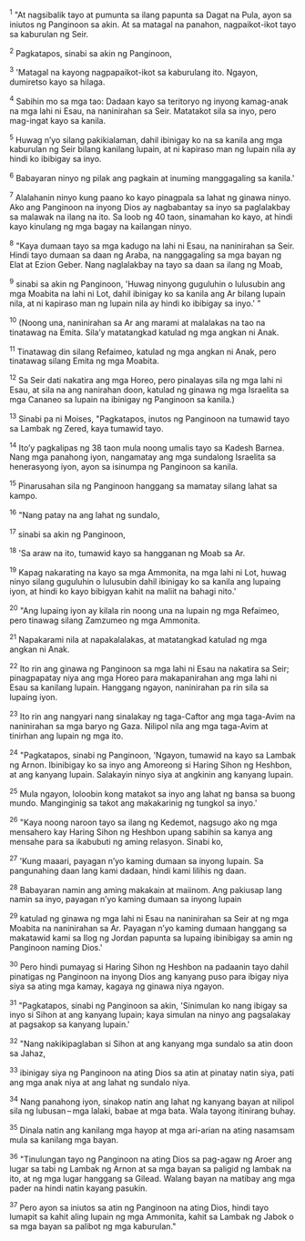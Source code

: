 <sup>1</sup>
"At nagsibalik tayo at pumunta sa ilang papunta sa Dagat na Pula, ayon sa iniutos ng Panginoon sa akin. At sa matagal na panahon, nagpaikot-ikot tayo sa kaburulan ng Seir. 

<sup>2</sup>
Pagkatapos, sinabi sa akin ng Panginoon, 

<sup>3</sup>
'Matagal na kayong nagpapaikot-ikot sa kaburulang ito. Ngayon, dumiretso kayo sa hilaga. 

<sup>4</sup>
Sabihin mo sa mga tao: Dadaan kayo sa teritoryo ng inyong kamag-anak na mga lahi ni Esau, na naninirahan sa Seir. Matatakot sila sa inyo, pero mag-ingat kayo sa kanila. 

<sup>5</sup>
Huwag nʼyo silang pakikialaman, dahil ibinigay ko na sa kanila ang mga kaburulan ng Seir bilang kanilang lupain, at ni kapiraso man ng lupain nila ay hindi ko ibibigay sa inyo. 

<sup>6</sup>
Babayaran ninyo ng pilak ang pagkain at inuming manggagaling sa kanila.' 

<sup>7</sup>
Alalahanin ninyo kung paano ko kayo pinagpala sa lahat ng ginawa ninyo. Ako ang Panginoon na inyong Dios ay nagbabantay sa inyo sa paglalakbay sa malawak na ilang na ito. Sa loob ng 40 taon, sinamahan ko kayo, at hindi kayo kinulang ng mga bagay na kailangan ninyo. 

<sup>8</sup>
"Kaya dumaan tayo sa mga kadugo na lahi ni Esau, na naninirahan sa Seir. Hindi tayo dumaan sa daan ng Araba, na nanggagaling sa mga bayan ng Elat at Ezion Geber. Nang naglalakbay na tayo sa daan sa ilang ng Moab, 

<sup>9</sup>
sinabi sa akin ng Panginoon, 'Huwag ninyong guguluhin o lulusubin ang mga Moabita na lahi ni Lot, dahil ibinigay ko sa kanila ang Ar bilang lupain nila, at ni kapiraso man ng lupain nila ay hindi ko ibibigay sa inyo.' " 

<sup>10</sup>
(Noong una, naninirahan sa Ar ang marami at malalakas na tao na tinatawag na Emita. Silaʼy matatangkad katulad ng mga angkan ni Anak. 

<sup>11</sup>
Tinatawag din silang Refaimeo, katulad ng mga angkan ni Anak, pero tinatawag silang Emita ng mga Moabita. 

<sup>12</sup>
Sa Seir dati nakatira ang mga Horeo, pero pinalayas sila ng mga lahi ni Esau, at sila na ang nanirahan doon, katulad ng ginawa ng mga Israelita sa mga Cananeo sa lupain na ibinigay ng Panginoon sa kanila.) 

<sup>13</sup>
Sinabi pa ni Moises, "Pagkatapos, inutos ng Panginoon na tumawid tayo sa Lambak ng Zered, kaya tumawid tayo. 

<sup>14</sup>
Itoʼy pagkalipas ng 38 taon mula noong umalis tayo sa Kadesh Barnea. Nang mga panahong iyon, nangamatay ang mga sundalong Israelita sa henerasyong iyon, ayon sa isinumpa ng Panginoon sa kanila. 

<sup>15</sup>
Pinarusahan sila ng Panginoon hanggang sa mamatay silang lahat sa kampo. 

<sup>16</sup>
"Nang patay na ang lahat ng sundalo, 

<sup>17</sup>
sinabi sa akin ng Panginoon, 

<sup>18</sup>
'Sa araw na ito, tumawid kayo sa hangganan ng Moab sa Ar. 

<sup>19</sup>
Kapag nakarating na kayo sa mga Ammonita, na mga lahi ni Lot, huwag ninyo silang guguluhin o lulusubin dahil ibinigay ko sa kanila ang lupaing iyon, at hindi ko kayo bibigyan kahit na maliit na bahagi nito.' 

<sup>20</sup>
"Ang lupaing iyon ay kilala rin noong una na lupain ng mga Refaimeo, pero tinawag silang Zamzumeo ng mga Ammonita. 

<sup>21</sup>
Napakarami nila at napakalalakas, at matatangkad katulad ng mga angkan ni Anak. 

<sup>22</sup>
Ito rin ang ginawa ng Panginoon sa mga lahi ni Esau na nakatira sa Seir; pinagpapatay niya ang mga Horeo para makapanirahan ang mga lahi ni Esau sa kanilang lupain. Hanggang ngayon, naninirahan pa rin sila sa lupaing iyon. 

<sup>23</sup>
Ito rin ang nangyari nang sinalakay ng taga-Caftor ang mga taga-Avim na naninirahan sa mga baryo ng Gaza. Nilipol nila ang mga taga-Avim at tinirhan ang lupain ng mga ito. 

<sup>24</sup>
"Pagkatapos, sinabi ng Panginoon, 'Ngayon, tumawid na kayo sa Lambak ng Arnon. Ibinibigay ko sa inyo ang Amoreong si Haring Sihon ng Heshbon, at ang kanyang lupain. Salakayin ninyo siya at angkinin ang kanyang lupain. 

<sup>25</sup>
Mula ngayon, loloobin kong matakot sa inyo ang lahat ng bansa sa buong mundo. Manginginig sa takot ang makakarinig ng tungkol sa inyo.' 

<sup>26</sup>
"Kaya noong naroon tayo sa ilang ng Kedemot, nagsugo ako ng mga mensahero kay Haring Sihon ng Heshbon upang sabihin sa kanya ang mensahe para sa ikabubuti ng aming relasyon. Sinabi ko, 

<sup>27</sup>
'Kung maaari, payagan nʼyo kaming dumaan sa inyong lupain. Sa pangunahing daan lang kami dadaan, hindi kami lilihis ng daan. 

<sup>28</sup>
Babayaran namin ang aming makakain at maiinom. Ang pakiusap lang namin sa inyo, payagan nʼyo kaming dumaan sa inyong lupain 

<sup>29</sup>
katulad ng ginawa ng mga lahi ni Esau na naninirahan sa Seir at ng mga Moabita na naninirahan sa Ar. Payagan nʼyo kaming dumaan hanggang sa makatawid kami sa Ilog ng Jordan papunta sa lupaing ibinibigay sa amin ng Panginoon naming Dios.' 

<sup>30</sup>
Pero hindi pumayag si Haring Sihon ng Heshbon na padaanin tayo dahil pinatigas ng Panginoon na inyong Dios ang kanyang puso para ibigay niya siya sa ating mga kamay, kagaya ng ginawa niya ngayon. 

<sup>31</sup>
"Pagkatapos, sinabi ng Panginoon sa akin, 'Sinimulan ko nang ibigay sa inyo si Sihon at ang kanyang lupain; kaya simulan na ninyo ang pagsalakay at pagsakop sa kanyang lupain.' 

<sup>32</sup>
"Nang nakikipaglaban si Sihon at ang kanyang mga sundalo sa atin doon sa Jahaz, 

<sup>33</sup>
ibinigay siya ng Panginoon na ating Dios sa atin at pinatay natin siya, pati ang mga anak niya at ang lahat ng sundalo niya. 

<sup>34</sup>
Nang panahong iyon, sinakop natin ang lahat ng kanyang bayan at nilipol sila ng lubusan – mga lalaki, babae at mga bata. Wala tayong itinirang buhay. 

<sup>35</sup>
Dinala natin ang kanilang mga hayop at mga ari-arian na ating nasamsam mula sa kanilang mga bayan. 

<sup>36</sup>
"Tinulungan tayo ng Panginoon na ating Dios sa pag-agaw ng Aroer ang lugar sa tabi ng Lambak ng Arnon at sa mga bayan sa paligid ng lambak na ito, at ng mga lugar hanggang sa Gilead. Walang bayan na matibay ang mga pader na hindi natin kayang pasukin. 

<sup>37</sup>
Pero ayon sa iniutos sa atin ng Panginoon na ating Dios, hindi tayo lumapit sa kahit aling lupain ng mga Ammonita, kahit sa Lambak ng Jabok o sa mga bayan sa palibot ng mga kaburulan."